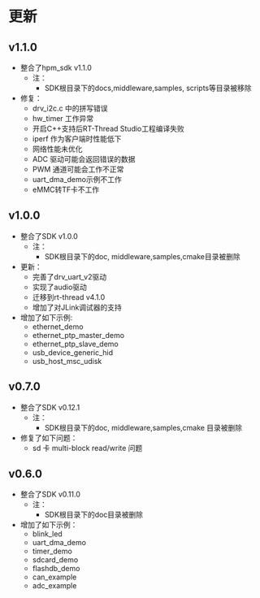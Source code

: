 # 更新

## v1.1.0

- 整合了hpm_sdk v1.1.0
  - 注：
    - SDK根目录下的docs,middleware,samples, scripts等目录被移除
- 修复：
  - drv_i2c.c 中的拼写错误
  - hw_timer 工作异常
  - 开启C++支持后RT-Thread Studio工程编译失败
  - iperf 作为客户端时性能低下
  - 网络性能未优化
  - ADC 驱动可能会返回错误的数据
  - PWM 通道可能会工作不正常
  - uart_dma_demo示例不工作
  - eMMC转TF卡不工作


## v1.0.0
- 整合了SDK v1.0.0
  - 注：
    - SDK根目录下的doc, middleware,samples,cmake目录被删除
- 更新：
  - 完善了drv_uart_v2驱动
  - 实现了audio驱动
  - 迁移到rt-thread v4.1.0
  - 增加了对JLink调试器的支持
- 增加了如下示例:
  - ethernet_demo
  - ethernet_ptp_master_demo
  - ethernet_ptp_slave_demo
  - usb_device_generic_hid
  - usb_host_msc_udisk


## v0.7.0
- 整合了SDK v0.12.1
  - 注：
    - SDK根目录下的doc, middleware,samples,cmake 目录被删除
- 修复了如下问题：
  - sd 卡 multi-block read/write 问题

## v0.6.0

- 整合了SDK v0.11.0
  - 注：
    - SDK根目录下的doc目录被删除
- 增加了如下示例：
  - blink_led
  - uart_dma_demo
  - timer_demo
  - sdcard_demo
  - flashdb_demo
  - can_example
  - adc_example
